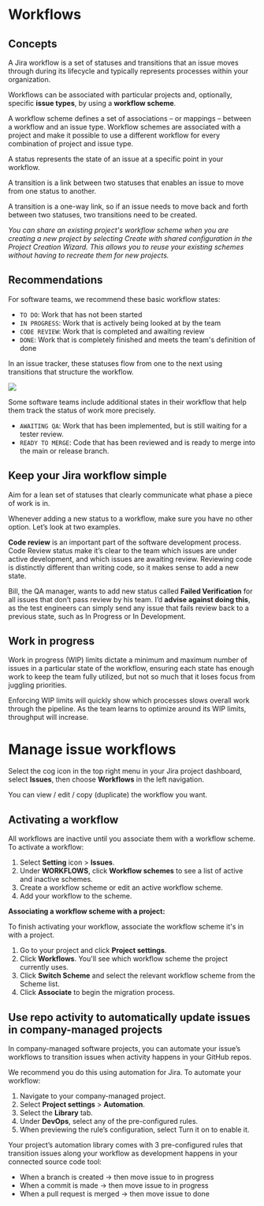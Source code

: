 # Workflows

## Concepts

A Jira workflow is a set of statuses and transitions that an issue moves through during its lifecycle and typically represents processes within your organization. 

Workflows can be associated with particular projects and, optionally, specific **issue types**, by using a **workflow scheme**.

A workflow scheme defines a set of associations – or mappings – between a workflow and an issue type. Workflow schemes are associated with a project and make it possible to use a different workflow for every combination of project and issue type.

A status represents the state of an issue at a specific point in your workflow.

A transition is a link between two statuses that enables an issue to move from one status to another.

A transition is a one-way link, so if an issue needs to move back and forth between two statuses, two transitions need to be created.

*You can share an existing project's workflow scheme when you are creating a new project by selecting Create with shared configuration in the Project Creation Wizard. This allows you to reuse your existing schemes without having to recreate them for new projects.*


## Recommendations

For software teams, we recommend these basic workflow states:

- `TO DO`: Work that has not been started
- `IN PROGRESS`: Work that is actively being looked at by the team
- `CODE REVIEW`: Work that is completed and awaiting review
- `DONE`: Work that is completely finished and meets the team's definition of done

In an issue tracker, these statuses flow from one to the next using transitions that structure the workflow. 

![](https://wac-cdn.atlassian.com/dam/jcr:b05f60d5-04a0-4ef1-b2f6-c329bcbdd068/AgileWorkflow.svg?cdnVersion=1746)

Some software teams include additional states in their workflow that help them track the status of work more precisely.

- `AWAITING QA`: Work that has been implemented, but is still waiting for a tester review.
- `READY TO MERGE`: Code that has been reviewed and is ready to merge into the main or release branch.


## Keep your Jira workflow simple

Aim for a lean set of statuses that clearly communicate what phase a piece of work is in.

Whenever adding a new status to a workflow, make sure you have no other option. Let’s look at two examples.

**Code review** is an important part of the software development process. Code Review status make it’s clear to the team which issues are under active development, and which issues are awaiting review. Reviewing code is distinctly different than writing code, so it makes sense to add a new state.

Bill, the QA manager, wants to add new status called **Failed Verification** for all issues that don’t pass review by his team. I’d **advise against doing this**, as the test engineers can simply send any issue that fails review back to a previous state, such as In Progress or In Development.


## Work in progress

Work in progress (WIP) limits dictate a minimum and maximum number of issues in a particular state of the workflow, ensuring each state has enough work to keep the team fully utilized, but not so much that it loses focus from juggling priorities. 

Enforcing WIP limits will quickly show which processes slows overall work through the pipeline. As the team learns to optimize around its WIP limits, throughput will increase.


# Manage issue workflows

Select the cog icon in the top right menu in your Jira project dashboard, select **Issues**, then choose **Workflows** in the left navigation.

You can view / edit / copy (duplicate) the workflow you want.

## Activating a workflow

All workflows are inactive until you associate them with a workflow scheme. To activate a workflow: 

1. Select **Setting** icon > **Issues**.
1. Under **WORKFLOWS**, click **Workflow schemes** to see a list of active and inactive schemes. 
1. Create a workflow scheme or edit an active workflow scheme.
1. Add your workflow to the scheme.

**Associating a workflow scheme with a project:**

To finish activating your workflow, associate the workflow scheme it's in with a project. 

1. Go to your project and click **Project settings**. 
1. Click **Workflows**. You'll see which workflow scheme the project currently uses.
1. Click **Switch Scheme** and select the relevant workflow scheme from the Scheme list. 
1. Click **Associate** to begin the migration process.


## Use repo activity to automatically update issues in company-managed projects

In company-managed software projects, you can automate your issue’s workflows to transition issues when activity happens in your GitHub repos.

We recommend you do this using automation for Jira. To automate your workflow:

1. Navigate to your company-managed project.
1. Select **Project settings** > **Automation**.
1. Select the **Library** tab.
1. Under **DevOps**, select any of the pre-configured rules.
1. When previewing the rule’s configuration, select Turn it on to enable it.

Your project’s automation library comes with 3 pre-configured rules that transition issues along your workflow as development happens in your connected source code tool:

- When a branch is created → then move issue to in progress
- When a commit is made → then move issue to in progress
- When a pull request is merged → then move issue to done
